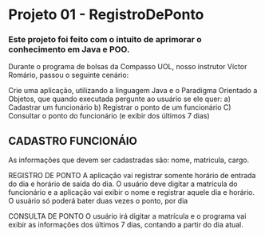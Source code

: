 # Projeto 01 - RegistroDePonto

### Este projeto foi feito com o intuito de aprimorar o conhecimento em Java e POO.
Durante o programa de bolsas da Compasso UOL, nosso instrutor Víctor Romário, passou o seguinte cenário:

Crie uma aplicação, utilizando a linguagem Java e o Paradigma Orientado a Objetos, que quando
executada pergunte ao usuário se ele quer:
a) Cadastrar um funcionário
b) Registrar o ponto de um funcionário
C) Consultar o ponto do funcionário (e exibir dos últimos 7 dias)

## CADASTRO FUNCIONÁIO
As informações que devem ser cadastradas são: nome, matricula, cargo.

REGISTRO DE PONTO
A aplicação vai registrar somente horário de entrada do dia e horário de saída do dia.
O usuário deve digitar a matrícula do funcionário e a aplicação vai exibir o nome e registrar aquele dia e horário.
O usuário só poderá bater duas vezes o ponto, por dia

CONSULTA DE PONTO
O usuário irá digitar a matrícula e o programa vai exibir as informações dos últimos 7
dias,
contando a partir do dia atual.
